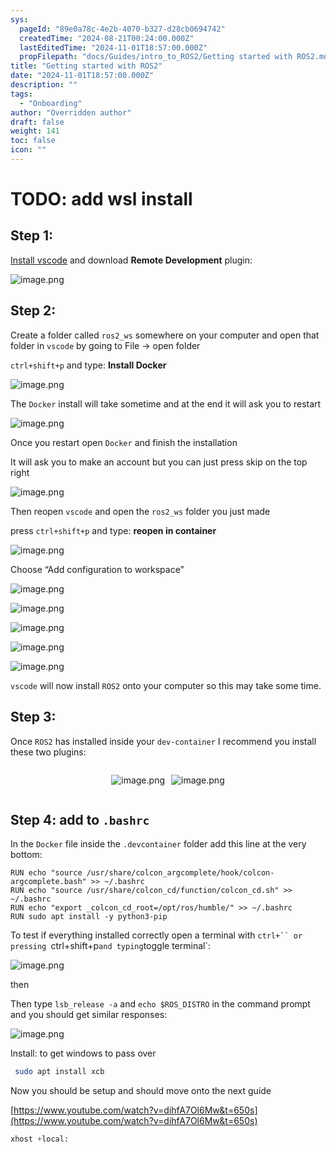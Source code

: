 ```yaml
---
sys:
  pageId: "89e0a78c-4e2b-4070-b327-d28cb0694742"
  createdTime: "2024-08-21T00:24:00.000Z"
  lastEditedTime: "2024-11-01T18:57:00.000Z"
  propFilepath: "docs/Guides/intro_to_ROS2/Getting started with ROS2.md"
title: "Getting started with ROS2"
date: "2024-11-01T18:57:00.000Z"
description: ""
tags:
  - "Onboarding"
author: "Overridden author"
draft: false
weight: 141
toc: false
icon: ""
---
```


# TODO: add wsl install

## Step 1:

[Install vscode](https://code.visualstudio.com/download) and download **Remote Development** plugin:

![image.png](https://prod-files-secure.s3.us-west-2.amazonaws.com/d518164a-d88e-44d1-a4ee-3adb3bd8bce0/efb52993-1881-4a40-b95e-6f020334f022/image.png?X-Amz-Algorithm=AWS4-HMAC-SHA256&X-Amz-Content-Sha256=UNSIGNED-PAYLOAD&X-Amz-Credential=ASIAZI2LB466ULQQ5UTR%2F20250227%2Fus-west-2%2Fs3%2Faws4_request&X-Amz-Date=20250227T230814Z&X-Amz-Expires=3600&X-Amz-Security-Token=IQoJb3JpZ2luX2VjEEcaCXVzLXdlc3QtMiJIMEYCIQDn0vBrBb9%2BqaAiczr0WrAO%2BeypU6R4OVy9VqygW4EbhwIhAODWWs2SKF%2BobeHDWvoPkERHe%2FtkdBW2PNYfM2k6UD51KogECID%2F%2F%2F%2F%2F%2F%2F%2F%2F%2FwEQABoMNjM3NDIzMTgzODA1IgwSoUwmYbiYykuDvcUq3APOfg%2B4tQIXSsLAA4b05p%2BrvUYPR4Rgk7hojEflU2bIUiTNtDEXUsMdzH8unGehiVUMaW752IMjDbmmqRjMFF5eF%2F0uaPmIibDAArOSxUEiNnyE4Hc8tbhuBKSqBfNtbtmZiaYcNVyKJoMs2KJlbpQ4IMOBNpI4YgrbNjGp8%2BPe796gIDFHCSJ2x3AdZAP5er%2BKvMUqvXqpUqgIDfhg%2BepsI1ziiRzsCvAwiakfGFCXT%2FBewm5hsn4C%2Fk91fDbdQVUiqZMVehJ0XJqMbwixskY12d5k2Cv%2BJ7ipMs88BpCSolzVALZvq%2BdtqFzW6XaeAMx5QAx3EhAvVf%2FI8FERA3IJvXSDCBlr7Giks5gUIZx4fyCfCI%2B3n7eRmUm1G7IudcNMnAzq9h0rbPUgGwLv2zMjwPChdj9UH0oArkI2jnky8aTSpUf97PM8mSTLPYWOH5ZjFjbFNjkLe8BjBbeT6%2Bi7ZxAvGRZC%2B1wmjYg%2BzYKCd49Vo1Liutdti%2Bxf5Ub6IxF4q6%2F8c0xcO4diGct0WNgGhT%2Fj%2FH5LE6WL1e1efzUc%2FplaNl0FElYaf%2FmUC569EWBCNkg0GJjoaOdPNVp337iOosu6t90Q6WIQTL%2BQZZ9sDiLJvb3awHKOiJtKWjCT2YO%2BBjqkAUyWsqzkfHzN717zy89GYA7xrdAkwn9B1M7isUnALn7euwSqcPqSA%2BqDWehBWkT6TCLqs7UnEAV3Z5bI3RBTlPMl%2BpBSYWAsoZMw%2FUxF1TQxlfhzFiBxcVRfR4iQfL9yQ1lBBdIq67UkrJmfouTSHHTOgQ%2BAlATSFzWWMnhUX6GQSSACAOqM9oj2caabDiuvFYPIR33h45OPQwBzq22gFy7oQbWN&X-Amz-Signature=2f678f98676bfe827b7587b068f9cfcd89a34fa46dbb5670498c8e350c8ce7d1&X-Amz-SignedHeaders=host&x-id=GetObject)

## Step 2:

Create a folder called `ros2_ws` somewhere on your computer and open that folder in `vscode` by going to File → open folder 

`ctrl+shift+p` and type: **Install Docker**

![image.png](https://prod-files-secure.s3.us-west-2.amazonaws.com/d518164a-d88e-44d1-a4ee-3adb3bd8bce0/2269dc0e-1cd5-47ff-bceb-c04ad9b2eab0/image.png?X-Amz-Algorithm=AWS4-HMAC-SHA256&X-Amz-Content-Sha256=UNSIGNED-PAYLOAD&X-Amz-Credential=ASIAZI2LB466ULQQ5UTR%2F20250227%2Fus-west-2%2Fs3%2Faws4_request&X-Amz-Date=20250227T230814Z&X-Amz-Expires=3600&X-Amz-Security-Token=IQoJb3JpZ2luX2VjEEcaCXVzLXdlc3QtMiJIMEYCIQDn0vBrBb9%2BqaAiczr0WrAO%2BeypU6R4OVy9VqygW4EbhwIhAODWWs2SKF%2BobeHDWvoPkERHe%2FtkdBW2PNYfM2k6UD51KogECID%2F%2F%2F%2F%2F%2F%2F%2F%2F%2FwEQABoMNjM3NDIzMTgzODA1IgwSoUwmYbiYykuDvcUq3APOfg%2B4tQIXSsLAA4b05p%2BrvUYPR4Rgk7hojEflU2bIUiTNtDEXUsMdzH8unGehiVUMaW752IMjDbmmqRjMFF5eF%2F0uaPmIibDAArOSxUEiNnyE4Hc8tbhuBKSqBfNtbtmZiaYcNVyKJoMs2KJlbpQ4IMOBNpI4YgrbNjGp8%2BPe796gIDFHCSJ2x3AdZAP5er%2BKvMUqvXqpUqgIDfhg%2BepsI1ziiRzsCvAwiakfGFCXT%2FBewm5hsn4C%2Fk91fDbdQVUiqZMVehJ0XJqMbwixskY12d5k2Cv%2BJ7ipMs88BpCSolzVALZvq%2BdtqFzW6XaeAMx5QAx3EhAvVf%2FI8FERA3IJvXSDCBlr7Giks5gUIZx4fyCfCI%2B3n7eRmUm1G7IudcNMnAzq9h0rbPUgGwLv2zMjwPChdj9UH0oArkI2jnky8aTSpUf97PM8mSTLPYWOH5ZjFjbFNjkLe8BjBbeT6%2Bi7ZxAvGRZC%2B1wmjYg%2BzYKCd49Vo1Liutdti%2Bxf5Ub6IxF4q6%2F8c0xcO4diGct0WNgGhT%2Fj%2FH5LE6WL1e1efzUc%2FplaNl0FElYaf%2FmUC569EWBCNkg0GJjoaOdPNVp337iOosu6t90Q6WIQTL%2BQZZ9sDiLJvb3awHKOiJtKWjCT2YO%2BBjqkAUyWsqzkfHzN717zy89GYA7xrdAkwn9B1M7isUnALn7euwSqcPqSA%2BqDWehBWkT6TCLqs7UnEAV3Z5bI3RBTlPMl%2BpBSYWAsoZMw%2FUxF1TQxlfhzFiBxcVRfR4iQfL9yQ1lBBdIq67UkrJmfouTSHHTOgQ%2BAlATSFzWWMnhUX6GQSSACAOqM9oj2caabDiuvFYPIR33h45OPQwBzq22gFy7oQbWN&X-Amz-Signature=28b4e40f77bc180b6045d39289e0614c19a020e0c497c97b562673a372078294&X-Amz-SignedHeaders=host&x-id=GetObject)

The `Docker` install will take sometime and at the end it will ask you to restart

![image.png](https://prod-files-secure.s3.us-west-2.amazonaws.com/d518164a-d88e-44d1-a4ee-3adb3bd8bce0/ed233f78-be33-4b1f-b89c-9c346c0e961e/image.png?X-Amz-Algorithm=AWS4-HMAC-SHA256&X-Amz-Content-Sha256=UNSIGNED-PAYLOAD&X-Amz-Credential=ASIAZI2LB466ULQQ5UTR%2F20250227%2Fus-west-2%2Fs3%2Faws4_request&X-Amz-Date=20250227T230814Z&X-Amz-Expires=3600&X-Amz-Security-Token=IQoJb3JpZ2luX2VjEEcaCXVzLXdlc3QtMiJIMEYCIQDn0vBrBb9%2BqaAiczr0WrAO%2BeypU6R4OVy9VqygW4EbhwIhAODWWs2SKF%2BobeHDWvoPkERHe%2FtkdBW2PNYfM2k6UD51KogECID%2F%2F%2F%2F%2F%2F%2F%2F%2F%2FwEQABoMNjM3NDIzMTgzODA1IgwSoUwmYbiYykuDvcUq3APOfg%2B4tQIXSsLAA4b05p%2BrvUYPR4Rgk7hojEflU2bIUiTNtDEXUsMdzH8unGehiVUMaW752IMjDbmmqRjMFF5eF%2F0uaPmIibDAArOSxUEiNnyE4Hc8tbhuBKSqBfNtbtmZiaYcNVyKJoMs2KJlbpQ4IMOBNpI4YgrbNjGp8%2BPe796gIDFHCSJ2x3AdZAP5er%2BKvMUqvXqpUqgIDfhg%2BepsI1ziiRzsCvAwiakfGFCXT%2FBewm5hsn4C%2Fk91fDbdQVUiqZMVehJ0XJqMbwixskY12d5k2Cv%2BJ7ipMs88BpCSolzVALZvq%2BdtqFzW6XaeAMx5QAx3EhAvVf%2FI8FERA3IJvXSDCBlr7Giks5gUIZx4fyCfCI%2B3n7eRmUm1G7IudcNMnAzq9h0rbPUgGwLv2zMjwPChdj9UH0oArkI2jnky8aTSpUf97PM8mSTLPYWOH5ZjFjbFNjkLe8BjBbeT6%2Bi7ZxAvGRZC%2B1wmjYg%2BzYKCd49Vo1Liutdti%2Bxf5Ub6IxF4q6%2F8c0xcO4diGct0WNgGhT%2Fj%2FH5LE6WL1e1efzUc%2FplaNl0FElYaf%2FmUC569EWBCNkg0GJjoaOdPNVp337iOosu6t90Q6WIQTL%2BQZZ9sDiLJvb3awHKOiJtKWjCT2YO%2BBjqkAUyWsqzkfHzN717zy89GYA7xrdAkwn9B1M7isUnALn7euwSqcPqSA%2BqDWehBWkT6TCLqs7UnEAV3Z5bI3RBTlPMl%2BpBSYWAsoZMw%2FUxF1TQxlfhzFiBxcVRfR4iQfL9yQ1lBBdIq67UkrJmfouTSHHTOgQ%2BAlATSFzWWMnhUX6GQSSACAOqM9oj2caabDiuvFYPIR33h45OPQwBzq22gFy7oQbWN&X-Amz-Signature=e838367071cd23bc8051e038db2d6580772bad5900eb33d0b597edace1800a7e&X-Amz-SignedHeaders=host&x-id=GetObject)

Once you restart open `Docker` and finish the installation

It will ask you to make an account but you can just press skip on the top right

![image.png](https://prod-files-secure.s3.us-west-2.amazonaws.com/d518164a-d88e-44d1-a4ee-3adb3bd8bce0/21010ad9-1659-4fd9-9f59-9932a09b2a3d/image.png?X-Amz-Algorithm=AWS4-HMAC-SHA256&X-Amz-Content-Sha256=UNSIGNED-PAYLOAD&X-Amz-Credential=ASIAZI2LB466ULQQ5UTR%2F20250227%2Fus-west-2%2Fs3%2Faws4_request&X-Amz-Date=20250227T230814Z&X-Amz-Expires=3600&X-Amz-Security-Token=IQoJb3JpZ2luX2VjEEcaCXVzLXdlc3QtMiJIMEYCIQDn0vBrBb9%2BqaAiczr0WrAO%2BeypU6R4OVy9VqygW4EbhwIhAODWWs2SKF%2BobeHDWvoPkERHe%2FtkdBW2PNYfM2k6UD51KogECID%2F%2F%2F%2F%2F%2F%2F%2F%2F%2FwEQABoMNjM3NDIzMTgzODA1IgwSoUwmYbiYykuDvcUq3APOfg%2B4tQIXSsLAA4b05p%2BrvUYPR4Rgk7hojEflU2bIUiTNtDEXUsMdzH8unGehiVUMaW752IMjDbmmqRjMFF5eF%2F0uaPmIibDAArOSxUEiNnyE4Hc8tbhuBKSqBfNtbtmZiaYcNVyKJoMs2KJlbpQ4IMOBNpI4YgrbNjGp8%2BPe796gIDFHCSJ2x3AdZAP5er%2BKvMUqvXqpUqgIDfhg%2BepsI1ziiRzsCvAwiakfGFCXT%2FBewm5hsn4C%2Fk91fDbdQVUiqZMVehJ0XJqMbwixskY12d5k2Cv%2BJ7ipMs88BpCSolzVALZvq%2BdtqFzW6XaeAMx5QAx3EhAvVf%2FI8FERA3IJvXSDCBlr7Giks5gUIZx4fyCfCI%2B3n7eRmUm1G7IudcNMnAzq9h0rbPUgGwLv2zMjwPChdj9UH0oArkI2jnky8aTSpUf97PM8mSTLPYWOH5ZjFjbFNjkLe8BjBbeT6%2Bi7ZxAvGRZC%2B1wmjYg%2BzYKCd49Vo1Liutdti%2Bxf5Ub6IxF4q6%2F8c0xcO4diGct0WNgGhT%2Fj%2FH5LE6WL1e1efzUc%2FplaNl0FElYaf%2FmUC569EWBCNkg0GJjoaOdPNVp337iOosu6t90Q6WIQTL%2BQZZ9sDiLJvb3awHKOiJtKWjCT2YO%2BBjqkAUyWsqzkfHzN717zy89GYA7xrdAkwn9B1M7isUnALn7euwSqcPqSA%2BqDWehBWkT6TCLqs7UnEAV3Z5bI3RBTlPMl%2BpBSYWAsoZMw%2FUxF1TQxlfhzFiBxcVRfR4iQfL9yQ1lBBdIq67UkrJmfouTSHHTOgQ%2BAlATSFzWWMnhUX6GQSSACAOqM9oj2caabDiuvFYPIR33h45OPQwBzq22gFy7oQbWN&X-Amz-Signature=e7f5e53d9e322af5bb730f9dfad01081567d234e0da0ad47ca22b3b94d205789&X-Amz-SignedHeaders=host&x-id=GetObject)

Then reopen `vscode` and open the `ros2_ws` folder you just made

press `ctrl+shift+p` and type: **reopen in container**

![image.png](https://prod-files-secure.s3.us-west-2.amazonaws.com/d518164a-d88e-44d1-a4ee-3adb3bd8bce0/4e93b8c2-41ad-488c-8095-c74205196118/image.png?X-Amz-Algorithm=AWS4-HMAC-SHA256&X-Amz-Content-Sha256=UNSIGNED-PAYLOAD&X-Amz-Credential=ASIAZI2LB466ULQQ5UTR%2F20250227%2Fus-west-2%2Fs3%2Faws4_request&X-Amz-Date=20250227T230814Z&X-Amz-Expires=3600&X-Amz-Security-Token=IQoJb3JpZ2luX2VjEEcaCXVzLXdlc3QtMiJIMEYCIQDn0vBrBb9%2BqaAiczr0WrAO%2BeypU6R4OVy9VqygW4EbhwIhAODWWs2SKF%2BobeHDWvoPkERHe%2FtkdBW2PNYfM2k6UD51KogECID%2F%2F%2F%2F%2F%2F%2F%2F%2F%2FwEQABoMNjM3NDIzMTgzODA1IgwSoUwmYbiYykuDvcUq3APOfg%2B4tQIXSsLAA4b05p%2BrvUYPR4Rgk7hojEflU2bIUiTNtDEXUsMdzH8unGehiVUMaW752IMjDbmmqRjMFF5eF%2F0uaPmIibDAArOSxUEiNnyE4Hc8tbhuBKSqBfNtbtmZiaYcNVyKJoMs2KJlbpQ4IMOBNpI4YgrbNjGp8%2BPe796gIDFHCSJ2x3AdZAP5er%2BKvMUqvXqpUqgIDfhg%2BepsI1ziiRzsCvAwiakfGFCXT%2FBewm5hsn4C%2Fk91fDbdQVUiqZMVehJ0XJqMbwixskY12d5k2Cv%2BJ7ipMs88BpCSolzVALZvq%2BdtqFzW6XaeAMx5QAx3EhAvVf%2FI8FERA3IJvXSDCBlr7Giks5gUIZx4fyCfCI%2B3n7eRmUm1G7IudcNMnAzq9h0rbPUgGwLv2zMjwPChdj9UH0oArkI2jnky8aTSpUf97PM8mSTLPYWOH5ZjFjbFNjkLe8BjBbeT6%2Bi7ZxAvGRZC%2B1wmjYg%2BzYKCd49Vo1Liutdti%2Bxf5Ub6IxF4q6%2F8c0xcO4diGct0WNgGhT%2Fj%2FH5LE6WL1e1efzUc%2FplaNl0FElYaf%2FmUC569EWBCNkg0GJjoaOdPNVp337iOosu6t90Q6WIQTL%2BQZZ9sDiLJvb3awHKOiJtKWjCT2YO%2BBjqkAUyWsqzkfHzN717zy89GYA7xrdAkwn9B1M7isUnALn7euwSqcPqSA%2BqDWehBWkT6TCLqs7UnEAV3Z5bI3RBTlPMl%2BpBSYWAsoZMw%2FUxF1TQxlfhzFiBxcVRfR4iQfL9yQ1lBBdIq67UkrJmfouTSHHTOgQ%2BAlATSFzWWMnhUX6GQSSACAOqM9oj2caabDiuvFYPIR33h45OPQwBzq22gFy7oQbWN&X-Amz-Signature=9ee56b0a150363924224fcb72b568049a05b0c2cea991277ba9f72166c834e57&X-Amz-SignedHeaders=host&x-id=GetObject)

Choose “Add configuration to workspace”

![image.png](https://prod-files-secure.s3.us-west-2.amazonaws.com/d518164a-d88e-44d1-a4ee-3adb3bd8bce0/9560b282-5060-4989-ba37-97e7b2c22476/image.png?X-Amz-Algorithm=AWS4-HMAC-SHA256&X-Amz-Content-Sha256=UNSIGNED-PAYLOAD&X-Amz-Credential=ASIAZI2LB466ULQQ5UTR%2F20250227%2Fus-west-2%2Fs3%2Faws4_request&X-Amz-Date=20250227T230814Z&X-Amz-Expires=3600&X-Amz-Security-Token=IQoJb3JpZ2luX2VjEEcaCXVzLXdlc3QtMiJIMEYCIQDn0vBrBb9%2BqaAiczr0WrAO%2BeypU6R4OVy9VqygW4EbhwIhAODWWs2SKF%2BobeHDWvoPkERHe%2FtkdBW2PNYfM2k6UD51KogECID%2F%2F%2F%2F%2F%2F%2F%2F%2F%2FwEQABoMNjM3NDIzMTgzODA1IgwSoUwmYbiYykuDvcUq3APOfg%2B4tQIXSsLAA4b05p%2BrvUYPR4Rgk7hojEflU2bIUiTNtDEXUsMdzH8unGehiVUMaW752IMjDbmmqRjMFF5eF%2F0uaPmIibDAArOSxUEiNnyE4Hc8tbhuBKSqBfNtbtmZiaYcNVyKJoMs2KJlbpQ4IMOBNpI4YgrbNjGp8%2BPe796gIDFHCSJ2x3AdZAP5er%2BKvMUqvXqpUqgIDfhg%2BepsI1ziiRzsCvAwiakfGFCXT%2FBewm5hsn4C%2Fk91fDbdQVUiqZMVehJ0XJqMbwixskY12d5k2Cv%2BJ7ipMs88BpCSolzVALZvq%2BdtqFzW6XaeAMx5QAx3EhAvVf%2FI8FERA3IJvXSDCBlr7Giks5gUIZx4fyCfCI%2B3n7eRmUm1G7IudcNMnAzq9h0rbPUgGwLv2zMjwPChdj9UH0oArkI2jnky8aTSpUf97PM8mSTLPYWOH5ZjFjbFNjkLe8BjBbeT6%2Bi7ZxAvGRZC%2B1wmjYg%2BzYKCd49Vo1Liutdti%2Bxf5Ub6IxF4q6%2F8c0xcO4diGct0WNgGhT%2Fj%2FH5LE6WL1e1efzUc%2FplaNl0FElYaf%2FmUC569EWBCNkg0GJjoaOdPNVp337iOosu6t90Q6WIQTL%2BQZZ9sDiLJvb3awHKOiJtKWjCT2YO%2BBjqkAUyWsqzkfHzN717zy89GYA7xrdAkwn9B1M7isUnALn7euwSqcPqSA%2BqDWehBWkT6TCLqs7UnEAV3Z5bI3RBTlPMl%2BpBSYWAsoZMw%2FUxF1TQxlfhzFiBxcVRfR4iQfL9yQ1lBBdIq67UkrJmfouTSHHTOgQ%2BAlATSFzWWMnhUX6GQSSACAOqM9oj2caabDiuvFYPIR33h45OPQwBzq22gFy7oQbWN&X-Amz-Signature=29c6ab955c7e8119c0324610615c6027916964e49f8bb74dbe99ee04ecea7824&X-Amz-SignedHeaders=host&x-id=GetObject)

![image.png](https://prod-files-secure.s3.us-west-2.amazonaws.com/d518164a-d88e-44d1-a4ee-3adb3bd8bce0/2ee63f81-886b-48e8-a553-dc6e5eac99e4/image.png?X-Amz-Algorithm=AWS4-HMAC-SHA256&X-Amz-Content-Sha256=UNSIGNED-PAYLOAD&X-Amz-Credential=ASIAZI2LB466ULQQ5UTR%2F20250227%2Fus-west-2%2Fs3%2Faws4_request&X-Amz-Date=20250227T230814Z&X-Amz-Expires=3600&X-Amz-Security-Token=IQoJb3JpZ2luX2VjEEcaCXVzLXdlc3QtMiJIMEYCIQDn0vBrBb9%2BqaAiczr0WrAO%2BeypU6R4OVy9VqygW4EbhwIhAODWWs2SKF%2BobeHDWvoPkERHe%2FtkdBW2PNYfM2k6UD51KogECID%2F%2F%2F%2F%2F%2F%2F%2F%2F%2FwEQABoMNjM3NDIzMTgzODA1IgwSoUwmYbiYykuDvcUq3APOfg%2B4tQIXSsLAA4b05p%2BrvUYPR4Rgk7hojEflU2bIUiTNtDEXUsMdzH8unGehiVUMaW752IMjDbmmqRjMFF5eF%2F0uaPmIibDAArOSxUEiNnyE4Hc8tbhuBKSqBfNtbtmZiaYcNVyKJoMs2KJlbpQ4IMOBNpI4YgrbNjGp8%2BPe796gIDFHCSJ2x3AdZAP5er%2BKvMUqvXqpUqgIDfhg%2BepsI1ziiRzsCvAwiakfGFCXT%2FBewm5hsn4C%2Fk91fDbdQVUiqZMVehJ0XJqMbwixskY12d5k2Cv%2BJ7ipMs88BpCSolzVALZvq%2BdtqFzW6XaeAMx5QAx3EhAvVf%2FI8FERA3IJvXSDCBlr7Giks5gUIZx4fyCfCI%2B3n7eRmUm1G7IudcNMnAzq9h0rbPUgGwLv2zMjwPChdj9UH0oArkI2jnky8aTSpUf97PM8mSTLPYWOH5ZjFjbFNjkLe8BjBbeT6%2Bi7ZxAvGRZC%2B1wmjYg%2BzYKCd49Vo1Liutdti%2Bxf5Ub6IxF4q6%2F8c0xcO4diGct0WNgGhT%2Fj%2FH5LE6WL1e1efzUc%2FplaNl0FElYaf%2FmUC569EWBCNkg0GJjoaOdPNVp337iOosu6t90Q6WIQTL%2BQZZ9sDiLJvb3awHKOiJtKWjCT2YO%2BBjqkAUyWsqzkfHzN717zy89GYA7xrdAkwn9B1M7isUnALn7euwSqcPqSA%2BqDWehBWkT6TCLqs7UnEAV3Z5bI3RBTlPMl%2BpBSYWAsoZMw%2FUxF1TQxlfhzFiBxcVRfR4iQfL9yQ1lBBdIq67UkrJmfouTSHHTOgQ%2BAlATSFzWWMnhUX6GQSSACAOqM9oj2caabDiuvFYPIR33h45OPQwBzq22gFy7oQbWN&X-Amz-Signature=c5e1f8f19ef706f86514e0e4e91fb2c46803afa27d5e4ae235f0deb46cbd3282&X-Amz-SignedHeaders=host&x-id=GetObject)

![image.png](https://prod-files-secure.s3.us-west-2.amazonaws.com/d518164a-d88e-44d1-a4ee-3adb3bd8bce0/ae1580b2-b048-407e-aed9-b584224a7a04/image.png?X-Amz-Algorithm=AWS4-HMAC-SHA256&X-Amz-Content-Sha256=UNSIGNED-PAYLOAD&X-Amz-Credential=ASIAZI2LB466ULQQ5UTR%2F20250227%2Fus-west-2%2Fs3%2Faws4_request&X-Amz-Date=20250227T230814Z&X-Amz-Expires=3600&X-Amz-Security-Token=IQoJb3JpZ2luX2VjEEcaCXVzLXdlc3QtMiJIMEYCIQDn0vBrBb9%2BqaAiczr0WrAO%2BeypU6R4OVy9VqygW4EbhwIhAODWWs2SKF%2BobeHDWvoPkERHe%2FtkdBW2PNYfM2k6UD51KogECID%2F%2F%2F%2F%2F%2F%2F%2F%2F%2FwEQABoMNjM3NDIzMTgzODA1IgwSoUwmYbiYykuDvcUq3APOfg%2B4tQIXSsLAA4b05p%2BrvUYPR4Rgk7hojEflU2bIUiTNtDEXUsMdzH8unGehiVUMaW752IMjDbmmqRjMFF5eF%2F0uaPmIibDAArOSxUEiNnyE4Hc8tbhuBKSqBfNtbtmZiaYcNVyKJoMs2KJlbpQ4IMOBNpI4YgrbNjGp8%2BPe796gIDFHCSJ2x3AdZAP5er%2BKvMUqvXqpUqgIDfhg%2BepsI1ziiRzsCvAwiakfGFCXT%2FBewm5hsn4C%2Fk91fDbdQVUiqZMVehJ0XJqMbwixskY12d5k2Cv%2BJ7ipMs88BpCSolzVALZvq%2BdtqFzW6XaeAMx5QAx3EhAvVf%2FI8FERA3IJvXSDCBlr7Giks5gUIZx4fyCfCI%2B3n7eRmUm1G7IudcNMnAzq9h0rbPUgGwLv2zMjwPChdj9UH0oArkI2jnky8aTSpUf97PM8mSTLPYWOH5ZjFjbFNjkLe8BjBbeT6%2Bi7ZxAvGRZC%2B1wmjYg%2BzYKCd49Vo1Liutdti%2Bxf5Ub6IxF4q6%2F8c0xcO4diGct0WNgGhT%2Fj%2FH5LE6WL1e1efzUc%2FplaNl0FElYaf%2FmUC569EWBCNkg0GJjoaOdPNVp337iOosu6t90Q6WIQTL%2BQZZ9sDiLJvb3awHKOiJtKWjCT2YO%2BBjqkAUyWsqzkfHzN717zy89GYA7xrdAkwn9B1M7isUnALn7euwSqcPqSA%2BqDWehBWkT6TCLqs7UnEAV3Z5bI3RBTlPMl%2BpBSYWAsoZMw%2FUxF1TQxlfhzFiBxcVRfR4iQfL9yQ1lBBdIq67UkrJmfouTSHHTOgQ%2BAlATSFzWWMnhUX6GQSSACAOqM9oj2caabDiuvFYPIR33h45OPQwBzq22gFy7oQbWN&X-Amz-Signature=55d8a81a6adfcf7f7872a0752d7b2dc28c019fd1b13f71e64ebbb9309b5fcc69&X-Amz-SignedHeaders=host&x-id=GetObject)

![image.png](https://prod-files-secure.s3.us-west-2.amazonaws.com/d518164a-d88e-44d1-a4ee-3adb3bd8bce0/53255b28-f75e-430f-b9e3-c0ac8577e42b/image.png?X-Amz-Algorithm=AWS4-HMAC-SHA256&X-Amz-Content-Sha256=UNSIGNED-PAYLOAD&X-Amz-Credential=ASIAZI2LB466ULQQ5UTR%2F20250227%2Fus-west-2%2Fs3%2Faws4_request&X-Amz-Date=20250227T230814Z&X-Amz-Expires=3600&X-Amz-Security-Token=IQoJb3JpZ2luX2VjEEcaCXVzLXdlc3QtMiJIMEYCIQDn0vBrBb9%2BqaAiczr0WrAO%2BeypU6R4OVy9VqygW4EbhwIhAODWWs2SKF%2BobeHDWvoPkERHe%2FtkdBW2PNYfM2k6UD51KogECID%2F%2F%2F%2F%2F%2F%2F%2F%2F%2FwEQABoMNjM3NDIzMTgzODA1IgwSoUwmYbiYykuDvcUq3APOfg%2B4tQIXSsLAA4b05p%2BrvUYPR4Rgk7hojEflU2bIUiTNtDEXUsMdzH8unGehiVUMaW752IMjDbmmqRjMFF5eF%2F0uaPmIibDAArOSxUEiNnyE4Hc8tbhuBKSqBfNtbtmZiaYcNVyKJoMs2KJlbpQ4IMOBNpI4YgrbNjGp8%2BPe796gIDFHCSJ2x3AdZAP5er%2BKvMUqvXqpUqgIDfhg%2BepsI1ziiRzsCvAwiakfGFCXT%2FBewm5hsn4C%2Fk91fDbdQVUiqZMVehJ0XJqMbwixskY12d5k2Cv%2BJ7ipMs88BpCSolzVALZvq%2BdtqFzW6XaeAMx5QAx3EhAvVf%2FI8FERA3IJvXSDCBlr7Giks5gUIZx4fyCfCI%2B3n7eRmUm1G7IudcNMnAzq9h0rbPUgGwLv2zMjwPChdj9UH0oArkI2jnky8aTSpUf97PM8mSTLPYWOH5ZjFjbFNjkLe8BjBbeT6%2Bi7ZxAvGRZC%2B1wmjYg%2BzYKCd49Vo1Liutdti%2Bxf5Ub6IxF4q6%2F8c0xcO4diGct0WNgGhT%2Fj%2FH5LE6WL1e1efzUc%2FplaNl0FElYaf%2FmUC569EWBCNkg0GJjoaOdPNVp337iOosu6t90Q6WIQTL%2BQZZ9sDiLJvb3awHKOiJtKWjCT2YO%2BBjqkAUyWsqzkfHzN717zy89GYA7xrdAkwn9B1M7isUnALn7euwSqcPqSA%2BqDWehBWkT6TCLqs7UnEAV3Z5bI3RBTlPMl%2BpBSYWAsoZMw%2FUxF1TQxlfhzFiBxcVRfR4iQfL9yQ1lBBdIq67UkrJmfouTSHHTOgQ%2BAlATSFzWWMnhUX6GQSSACAOqM9oj2caabDiuvFYPIR33h45OPQwBzq22gFy7oQbWN&X-Amz-Signature=14473af0656ef7598528d5c9d30ee13709a245a95cf6405742e3b5df3a5a39bb&X-Amz-SignedHeaders=host&x-id=GetObject)

![image.png](https://prod-files-secure.s3.us-west-2.amazonaws.com/d518164a-d88e-44d1-a4ee-3adb3bd8bce0/7c562767-5af9-4ffb-97d1-327bcdf4ee00/image.png?X-Amz-Algorithm=AWS4-HMAC-SHA256&X-Amz-Content-Sha256=UNSIGNED-PAYLOAD&X-Amz-Credential=ASIAZI2LB466ULQQ5UTR%2F20250227%2Fus-west-2%2Fs3%2Faws4_request&X-Amz-Date=20250227T230814Z&X-Amz-Expires=3600&X-Amz-Security-Token=IQoJb3JpZ2luX2VjEEcaCXVzLXdlc3QtMiJIMEYCIQDn0vBrBb9%2BqaAiczr0WrAO%2BeypU6R4OVy9VqygW4EbhwIhAODWWs2SKF%2BobeHDWvoPkERHe%2FtkdBW2PNYfM2k6UD51KogECID%2F%2F%2F%2F%2F%2F%2F%2F%2F%2FwEQABoMNjM3NDIzMTgzODA1IgwSoUwmYbiYykuDvcUq3APOfg%2B4tQIXSsLAA4b05p%2BrvUYPR4Rgk7hojEflU2bIUiTNtDEXUsMdzH8unGehiVUMaW752IMjDbmmqRjMFF5eF%2F0uaPmIibDAArOSxUEiNnyE4Hc8tbhuBKSqBfNtbtmZiaYcNVyKJoMs2KJlbpQ4IMOBNpI4YgrbNjGp8%2BPe796gIDFHCSJ2x3AdZAP5er%2BKvMUqvXqpUqgIDfhg%2BepsI1ziiRzsCvAwiakfGFCXT%2FBewm5hsn4C%2Fk91fDbdQVUiqZMVehJ0XJqMbwixskY12d5k2Cv%2BJ7ipMs88BpCSolzVALZvq%2BdtqFzW6XaeAMx5QAx3EhAvVf%2FI8FERA3IJvXSDCBlr7Giks5gUIZx4fyCfCI%2B3n7eRmUm1G7IudcNMnAzq9h0rbPUgGwLv2zMjwPChdj9UH0oArkI2jnky8aTSpUf97PM8mSTLPYWOH5ZjFjbFNjkLe8BjBbeT6%2Bi7ZxAvGRZC%2B1wmjYg%2BzYKCd49Vo1Liutdti%2Bxf5Ub6IxF4q6%2F8c0xcO4diGct0WNgGhT%2Fj%2FH5LE6WL1e1efzUc%2FplaNl0FElYaf%2FmUC569EWBCNkg0GJjoaOdPNVp337iOosu6t90Q6WIQTL%2BQZZ9sDiLJvb3awHKOiJtKWjCT2YO%2BBjqkAUyWsqzkfHzN717zy89GYA7xrdAkwn9B1M7isUnALn7euwSqcPqSA%2BqDWehBWkT6TCLqs7UnEAV3Z5bI3RBTlPMl%2BpBSYWAsoZMw%2FUxF1TQxlfhzFiBxcVRfR4iQfL9yQ1lBBdIq67UkrJmfouTSHHTOgQ%2BAlATSFzWWMnhUX6GQSSACAOqM9oj2caabDiuvFYPIR33h45OPQwBzq22gFy7oQbWN&X-Amz-Signature=54ccad1a36a70f1219bc591b4e7a4482f93573d3de38b4d31608c0159fe9eef8&X-Amz-SignedHeaders=host&x-id=GetObject)

`vscode` will now install `ROS2` onto your computer so this may take some time.

## Step 3:

Once `ROS2` has installed inside your `dev-container` I recommend you install these two plugins:

<div style="display: flex;flex-direction: row; column-gap:10px; max-width: 630px;justify-content: center;">
<div>

![image.png](https://prod-files-secure.s3.us-west-2.amazonaws.com/d518164a-d88e-44d1-a4ee-3adb3bd8bce0/3fc3d550-5a54-4ba1-ba6b-faa01cdb7369/image.png?X-Amz-Algorithm=AWS4-HMAC-SHA256&X-Amz-Content-Sha256=UNSIGNED-PAYLOAD&X-Amz-Credential=ASIAZI2LB466QQ43HGL7%2F20250227%2Fus-west-2%2Fs3%2Faws4_request&X-Amz-Date=20250227T230816Z&X-Amz-Expires=3600&X-Amz-Security-Token=IQoJb3JpZ2luX2VjEEcaCXVzLXdlc3QtMiJHMEUCIC3y2TQObQ9NeTSBvFMmzHrv9kkWEcP7MdG%2FE3K%2BoANIAiEAzLWoHE9is2cZYvhHwcOqtKgicFt%2BJxC2eE5pbhE9PKkqiAQIgP%2F%2F%2F%2F%2F%2F%2F%2F%2F%2FARAAGgw2Mzc0MjMxODM4MDUiDCP%2BPMvieO2kDs4RAyrcA714CtYnEjadSmn88clv8oKZ3lY28ofLLEA78Y4RrMJ%2Fzb1r0k7uph1gcv3czPC66AyuhFFyguWYNLzxpPy8WX8JFvCeNb0K2vVPzogk6%2FZPRVavOT5QXm8UdXouMb%2Fm%2BFd53OC79zD2%2BdQ7tAp2KG9po8CZoPWj755lC%2BIlIcvS%2FJnTsF4SIEAVQUbegkaMJwfDDc9Pe%2B6%2Bn82KeHQius1oRqV9QOGKYaWRbEEloTQMG%2F4n5gWIrNWpONdiWM7tBGht6rrA1wwdf9GNmFsLBEq3vYbQW5QMoTB6mgXYhFx%2Fr4fwzic1MbDXWyLdzyZeJ%2BUacHQ8mq%2BuIY2ivGjoC1M%2FdVKlGCk7pstrdRsEk5o81pPOb4ksRzF5xtAYNZZYGmExP4dJN2jOpvbO9H7WYAuJ59D6%2BM0PX2bTT75QnKvy1fIm6KqivlkxN9au5iSw1RkS4WhccqDWXbOS8PcJKiI%2FkKA3PAm3yQJ1mBhJBn9XIv6g0DINXmR9xfNzMNdyVA2wYAdTUXJBFYS5hsrdYkrM6Di9McBvVnXUNDFsKXIsDyVX2gPusEBLHGV7gkzK9HNVF9hJiNp2xjM3rpoAm4r%2BGm4rxkRoCecZw431n3EFyxv1pQbxhZSYAjYNMJHZg74GOqUB75Nbdq6WWqPWZ0VO46VsK9798GvoijyIhE49lYt90Ra%2B%2FMPO7QYG0WZ7AUogFVu%2FIT4nyBRKcio3wqQo4UcWZyQrzJTF7%2FUGifptTBEjewiEBB%2BnzDqowhWyCknQQykFgVySqateIrC%2BGN%2FtYVj4KRGGtmMF6UL9NmWluY%2BvpvX5FyY5eV5vRmrOAg4R7Nb8Fha1oTSDNU4hQgDjbr89Cg8k145S&X-Amz-Signature=f5c1aa30cef45e7b63d9f32abdac7a7e858109dcbdb5d7358ea43c8330dc3067&X-Amz-SignedHeaders=host&x-id=GetObject)

</div>
<div>

![image.png](https://prod-files-secure.s3.us-west-2.amazonaws.com/d518164a-d88e-44d1-a4ee-3adb3bd8bce0/d994cc66-13c2-4093-a5a3-f84cf4601a82/image.png?X-Amz-Algorithm=AWS4-HMAC-SHA256&X-Amz-Content-Sha256=UNSIGNED-PAYLOAD&X-Amz-Credential=ASIAZI2LB466ZFFMT75S%2F20250227%2Fus-west-2%2Fs3%2Faws4_request&X-Amz-Date=20250227T230816Z&X-Amz-Expires=3600&X-Amz-Security-Token=IQoJb3JpZ2luX2VjEEcaCXVzLXdlc3QtMiJIMEYCIQDThq8FOZ4LCLAnLzqeSyMyIuCCralJlOclo8Gzptz6IAIhAP0iMEfpoc%2BtLCD600D6ckw3NjXtux%2FGw%2FR0nxQny6BkKogECID%2F%2F%2F%2F%2F%2F%2F%2F%2F%2FwEQABoMNjM3NDIzMTgzODA1IgzIXh7p4YhifuFH5zAq3ANI95nqroUJOeCtl%2BZMKD%2FWWzVG56V0enog71cIeY8fsddDgn4798QJlPUHfJtuwUkPHFHerKXAvqvoe7qH5CqOEu1WCJM4lMc09J9yvb9Snu1jO%2BQD80ujaMgcKVs3N62EXp7vhT7bi295X1EMlYTSx02ty9T2%2BWImg%2BUD%2FdsP%2FAMRY7br5hgrRh7YiU4bvxNpWM51GkGMBfHAt2kF%2BfL5DlywVISvzhaZnUQqGGdo98N7Z%2FeD5TM%2BV7UK7qyYK82raO1ZluGlaI0Lj61ncB57WZeQKvVyzn1J3ZYCs5e4IxInkRSBXyZ9KjJNNNiBduhsTmJaFhbzfl8rtAPYCz31Q3MGfiCPBiPhrV%2BOtwcrRVpMUa0omivAJrNYlopOj5iYncWQbJ9k4aQVgGWzazZOODMu%2Fsy7Z1gAE1afq3IwuF%2F7JHEmxaVG9LR6PPAbmmGynnXVVScZiX46KqfSUmn0MYhWnHsZveWtVyZnLlwbc%2F6D09A72Jq9DfR%2F19hGRD38gLw0HHqsGkDAtbWAVZOiaDWpCUcN7cMHMBvDkpPEJRIdt1fAMZJDvxdCQwVsxb%2Bu7bnteDrR0F99SoEwy6CBKyqTHMtcIiF8ZbIOxCKLm%2FXytUtdNvq9Psbw7TCb2YO%2BBjqkAWxDdEp%2FhXmEeWdjBqnLnCC%2B7NTXl8etFDdgUvh8Rx4kMiLq%2FihdrDzFeogcUiPqYMxqW3EpFo8MXJIOFELNpyWEsQsN%2BuCcWeL%2Bnr0IrUP0pb1XmssXFyQ4bUywRAQuSXlqiso9k00cb0aPCb74uKfY92D7nYuYYRI59W1ozSmmTaAEFtxQ%2F4GmmRlB40T7JTrNjunjJhA%2BJMxkrQeobo17sxM7&X-Amz-Signature=614547d8eb9ede604140ee3251a3a5666caa3165634b87269aa292068fe19818&X-Amz-SignedHeaders=host&x-id=GetObject)

</div>
</div>

## Step 4: add to `.bashrc`

In the `Docker` file inside the `.devcontainer` folder add this line at the very bottom: 

```docker
RUN echo "source /usr/share/colcon_argcomplete/hook/colcon-argcomplete.bash" >> ~/.bashrc
RUN echo "source /usr/share/colcon_cd/function/colcon_cd.sh" >> ~/.bashrc
RUN echo "export _colcon_cd_root=/opt/ros/humble/" >> ~/.bashrc
RUN sudo apt install -y python3-pip 
```

To test if everything installed correctly open a terminal with `ctrl+`` or pressing `ctrl+shift+p` and typing `toggle terminal`:

![image.png](https://prod-files-secure.s3.us-west-2.amazonaws.com/d518164a-d88e-44d1-a4ee-3adb3bd8bce0/6a4943d8-b04e-4c02-9a58-775f3384d1a5/image.png?X-Amz-Algorithm=AWS4-HMAC-SHA256&X-Amz-Content-Sha256=UNSIGNED-PAYLOAD&X-Amz-Credential=ASIAZI2LB466ULQQ5UTR%2F20250227%2Fus-west-2%2Fs3%2Faws4_request&X-Amz-Date=20250227T230814Z&X-Amz-Expires=3600&X-Amz-Security-Token=IQoJb3JpZ2luX2VjEEcaCXVzLXdlc3QtMiJIMEYCIQDn0vBrBb9%2BqaAiczr0WrAO%2BeypU6R4OVy9VqygW4EbhwIhAODWWs2SKF%2BobeHDWvoPkERHe%2FtkdBW2PNYfM2k6UD51KogECID%2F%2F%2F%2F%2F%2F%2F%2F%2F%2FwEQABoMNjM3NDIzMTgzODA1IgwSoUwmYbiYykuDvcUq3APOfg%2B4tQIXSsLAA4b05p%2BrvUYPR4Rgk7hojEflU2bIUiTNtDEXUsMdzH8unGehiVUMaW752IMjDbmmqRjMFF5eF%2F0uaPmIibDAArOSxUEiNnyE4Hc8tbhuBKSqBfNtbtmZiaYcNVyKJoMs2KJlbpQ4IMOBNpI4YgrbNjGp8%2BPe796gIDFHCSJ2x3AdZAP5er%2BKvMUqvXqpUqgIDfhg%2BepsI1ziiRzsCvAwiakfGFCXT%2FBewm5hsn4C%2Fk91fDbdQVUiqZMVehJ0XJqMbwixskY12d5k2Cv%2BJ7ipMs88BpCSolzVALZvq%2BdtqFzW6XaeAMx5QAx3EhAvVf%2FI8FERA3IJvXSDCBlr7Giks5gUIZx4fyCfCI%2B3n7eRmUm1G7IudcNMnAzq9h0rbPUgGwLv2zMjwPChdj9UH0oArkI2jnky8aTSpUf97PM8mSTLPYWOH5ZjFjbFNjkLe8BjBbeT6%2Bi7ZxAvGRZC%2B1wmjYg%2BzYKCd49Vo1Liutdti%2Bxf5Ub6IxF4q6%2F8c0xcO4diGct0WNgGhT%2Fj%2FH5LE6WL1e1efzUc%2FplaNl0FElYaf%2FmUC569EWBCNkg0GJjoaOdPNVp337iOosu6t90Q6WIQTL%2BQZZ9sDiLJvb3awHKOiJtKWjCT2YO%2BBjqkAUyWsqzkfHzN717zy89GYA7xrdAkwn9B1M7isUnALn7euwSqcPqSA%2BqDWehBWkT6TCLqs7UnEAV3Z5bI3RBTlPMl%2BpBSYWAsoZMw%2FUxF1TQxlfhzFiBxcVRfR4iQfL9yQ1lBBdIq67UkrJmfouTSHHTOgQ%2BAlATSFzWWMnhUX6GQSSACAOqM9oj2caabDiuvFYPIR33h45OPQwBzq22gFy7oQbWN&X-Amz-Signature=141f908a3748afe608c72c30f488630f1fb6617b17fbd04c95bd62d4d76262b8&X-Amz-SignedHeaders=host&x-id=GetObject)

then 

Then type `lsb_release -a` and `echo $ROS_DISTRO` in the command prompt and you should get similar responses:

![image.png](https://prod-files-secure.s3.us-west-2.amazonaws.com/d518164a-d88e-44d1-a4ee-3adb3bd8bce0/3e635dec-a805-4e85-8b9e-d000e5b71a4e/image.png?X-Amz-Algorithm=AWS4-HMAC-SHA256&X-Amz-Content-Sha256=UNSIGNED-PAYLOAD&X-Amz-Credential=ASIAZI2LB466ULQQ5UTR%2F20250227%2Fus-west-2%2Fs3%2Faws4_request&X-Amz-Date=20250227T230814Z&X-Amz-Expires=3600&X-Amz-Security-Token=IQoJb3JpZ2luX2VjEEcaCXVzLXdlc3QtMiJIMEYCIQDn0vBrBb9%2BqaAiczr0WrAO%2BeypU6R4OVy9VqygW4EbhwIhAODWWs2SKF%2BobeHDWvoPkERHe%2FtkdBW2PNYfM2k6UD51KogECID%2F%2F%2F%2F%2F%2F%2F%2F%2F%2FwEQABoMNjM3NDIzMTgzODA1IgwSoUwmYbiYykuDvcUq3APOfg%2B4tQIXSsLAA4b05p%2BrvUYPR4Rgk7hojEflU2bIUiTNtDEXUsMdzH8unGehiVUMaW752IMjDbmmqRjMFF5eF%2F0uaPmIibDAArOSxUEiNnyE4Hc8tbhuBKSqBfNtbtmZiaYcNVyKJoMs2KJlbpQ4IMOBNpI4YgrbNjGp8%2BPe796gIDFHCSJ2x3AdZAP5er%2BKvMUqvXqpUqgIDfhg%2BepsI1ziiRzsCvAwiakfGFCXT%2FBewm5hsn4C%2Fk91fDbdQVUiqZMVehJ0XJqMbwixskY12d5k2Cv%2BJ7ipMs88BpCSolzVALZvq%2BdtqFzW6XaeAMx5QAx3EhAvVf%2FI8FERA3IJvXSDCBlr7Giks5gUIZx4fyCfCI%2B3n7eRmUm1G7IudcNMnAzq9h0rbPUgGwLv2zMjwPChdj9UH0oArkI2jnky8aTSpUf97PM8mSTLPYWOH5ZjFjbFNjkLe8BjBbeT6%2Bi7ZxAvGRZC%2B1wmjYg%2BzYKCd49Vo1Liutdti%2Bxf5Ub6IxF4q6%2F8c0xcO4diGct0WNgGhT%2Fj%2FH5LE6WL1e1efzUc%2FplaNl0FElYaf%2FmUC569EWBCNkg0GJjoaOdPNVp337iOosu6t90Q6WIQTL%2BQZZ9sDiLJvb3awHKOiJtKWjCT2YO%2BBjqkAUyWsqzkfHzN717zy89GYA7xrdAkwn9B1M7isUnALn7euwSqcPqSA%2BqDWehBWkT6TCLqs7UnEAV3Z5bI3RBTlPMl%2BpBSYWAsoZMw%2FUxF1TQxlfhzFiBxcVRfR4iQfL9yQ1lBBdIq67UkrJmfouTSHHTOgQ%2BAlATSFzWWMnhUX6GQSSACAOqM9oj2caabDiuvFYPIR33h45OPQwBzq22gFy7oQbWN&X-Amz-Signature=20aaa0c71125abb49702b819d8e532c1ed8812dba4868972e4b4f40ee0c7c0dc&X-Amz-SignedHeaders=host&x-id=GetObject)

Install:  to get windows to pass over

```bash
 sudo apt install xcb
```

Now you should be setup and should move onto the next guide 

[https://www.youtube.com/watch?v=dihfA7Ol6Mw&t=650s](https://www.youtube.com/watch?v=dihfA7Ol6Mw&t=650s)

```python
xhost +local:
```
